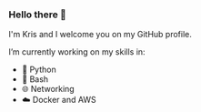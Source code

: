 ### Hello there 👋

I'm Kris and I welcome you on my GitHub profile.

I’m currently working on my skills in:
  - 🐍 Python 
  - 🐧 Bash
  - 🌐 Networking
  - ☁️ Docker and AWS 
